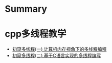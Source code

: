# Summary

# cpp多线程教学
  - [初窥多线程(一) 计算机内存视角下的多线程编程](./chapter_0.md)
  - [初窥多线程(二) 基于C语言实现的多线程编写](./chapter_1.md)
